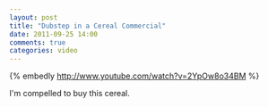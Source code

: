 ```yaml
---
layout: post
title: "Dubstep in a Cereal Commercial"
date: 2011-09-25 14:00
comments: true
categories: video
---
```

{% embedly http://www.youtube.com/watch?v=2YpOw8o34BM %}

I'm compelled to buy this cereal. 